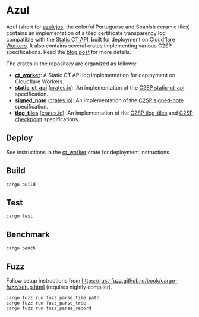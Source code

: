 # Azul

Azul (short for [azulejos](https://en.wikipedia.org/wiki/Azulejo), the colorful Portuguese and Spanish ceramic tiles) contains an implementation of a tiled certificate transparency log compatible with the [Static CT API](https://c2sp.org/static-ct-api), built for deployment on [Cloudflare Workers](https://workers.cloudflare.com). It also contains several crates implementing various C2SP specifications. Read the [blog post](https://blog.cloudflare.com/azul-certificate-transparency-log) for more details.

The crates in the repository are organized as follows:

- **[ct_worker](crates/ct_worker)**: A Static CT API log implementation for deployment on Cloudflare Workers.
- **[static_ct_api](crates/static_ct_api)** ([crates.io](https://crates.io/crates/static_ct_api)): An implementation of the [C2SP static-ct-api](https://c2sp.org/static-ct-api) specification.
- **[signed_note](crates/signed_note)** ([crates.io](https://crates.io/crates/signed_note)): An implementation of the [C2SP signed-note](https://c2sp.org/signed-note) specification.
- **[tlog_tiles](crates/tlog_tiles)** ([crates.io](https://crates.io/crates/tlog_tiles)): An implementation of the [C2SP tlog-tiles](https://c2sp.org/tlog-tiles) and [C2SP checkpoint](https://c2sp.org/tlog-checkpoint) specifications.

## Deploy

See instructions in the [ct_worker](crates/ct_worker/README.md) crate for deployment instructions.

## Build

    cargo build

## Test

    cargo test

## Benchmark

    cargo bench

## Fuzz

Follow setup instructions from <https://rust-fuzz.github.io/book/cargo-fuzz/setup.html> (requires nightly compiler).

    cargo fuzz run fuzz_parse_tile_path
    cargo fuzz run fuzz_parse_tree
    cargo fuzz run fuzz_parse_record
